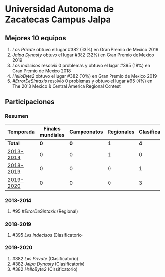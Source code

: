 ---
---

# Universidad Autonoma de Zacatecas Campus Jalpa

## Mejores 10 equipos

1. _Los Private_ obtuvo el lugar #382 (63%) en Gran Premio de Mexico 2019
1. _Jalpa Dynasty_ obtuvo el lugar #382 (32%) en Gran Premio de Mexico 2019
1. _Los indecisos_ resolvió 0 problemas y obtuvo el lugar #395 (18%) en Gran Premio de Mexico 2018
1. _HelloByte2_ obtuvo el lugar #382 (10%) en Gran Premio de Mexico 2019
1. _#ErrorDeSintaxis_ resolvió 0 problemas y obtuvo el lugar #95 (4%) en The 2013 Mexico & Central America Regional Contest

## Participaciones

### Resumen

| Temporada | Finales mundiales | Campeonatos | Regionales | Clasificatorios | Equipos |
| --- | --- | --- | --- | --- | --- |
| **Total** | **0** | **0** | **1** | **4** | **5** |
| [2013-2014](#2013-2014) | 0 | 0 | 1 | 0 | 1 |
| [2018-2019](#2018-2019) | 0 | 0 | 0 | 1 | 1 |
| [2019-2020](#2019-2020) | 0 | 0 | 0 | 3 | 3 |

### 2013-2014

1. #95 _#ErrorDeSintaxis_ (Regional)

### 2018-2019

1. #395 _Los indecisos_ (Clasificatorio)

### 2019-2020

1. #382 _Los Private_ (Clasificatorio)
1. #382 _Jalpa Dynasty_ (Clasificatorio)
1. #382 _HelloByte2_ (Clasificatorio)



